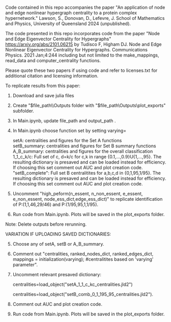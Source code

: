 Code contained in this repo  accompanies the paper "An application of node and edge nonlinear hypergraph centrality to a protein complex hypernetwork." Lawson, S., Donovan, D., Lefevre, J. School of Mathematics and Physics, University of Queensland 2024 (unpublished). 

The code presented in this repo incorporates code from the paper "Node and Edge Eigenvector Centrality for Hypergraphs"
https://arxiv.org/abs/2101.06215 by
Tudisco F, Higham DJ. Node and Edge Nonlinear Eigenvector Centrality for Hypergraphs. Communications Physics.
2021 Jan;4:244 including but not limited to the make_mappings, read_data and computer_centrality functions.

Please quote these two papers if using code and refer to licenses.txt for additional citation and licensing information.

To replicate results from this paper:

1) Download and save julia files

3) Create "$file_path\\Outputs folder with "$file_path\\Outputs\\plot_exports" subfolder.

4) In Main.ipynb, update file_path and output_path .

5) In Main.ipynb choose function set by setting varying=

   setA: centralities and figures for the Set A functions    
setB_summary: centralities and figures for Set B summary functions    
    A_B_summary: centralities and figures for the overall classification      
    1_1_c_k/c:  Full set of c, d=k/c for c,k in range {0.1,...,0.9}U{1,...,95}. The resulting dictionary is presaved and can be loaded instead for efficiency. If choosing this set comment out AUC and plot creation code.    
    "setB_complete": Full set B centralitites for a,b,c,d in {0,1,95,1/95}. The resulting dictionary is presaved and can be loaded instead for efficiency. If choosing this set comment out AUC and plot creation code.
    
6) Uncomment "high_peform(n_essent, n_non_essent, e_essent, e_non_essent, node_ess_dict,edge_ess_dict)" to replicate identification of P:(1,1,46,29/46) and P:(1/95,95,1,1/95).

7) Run code from Main.ipynb. Plots will be saved in the plot_exports folder.

Note: Delete outputs before rerunning.

VARIATION IF UPLOADING SAVED DICTIONARIES:

5) Choose any of setA, setB or A_B_summary.
   
6) Comment out "centralities, ranked_nodes_dict, ranked_edges_dict, mappings =
    initialization(varying); #centralitites based on 'varying' parameter".
    
7) Uncomment relevant presaved dictionary:
   
    centralities=load_object("setA_1_1_c_kc_centralities.jld2")
   
   centralities=load_object("setB_comb_0_1_195_95_centralities.jld2").
   
9) Comment out AUC and plot creation code.

10) Run code from Main.ipynb. Plots will be saved in the plot_exports folder.


